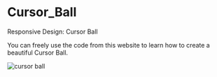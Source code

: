 # Cursor_Ball

Responsive Design: Cursor Ball

 You can freely use the code from this website to learn how to create a beautiful Cursor Ball.

![cursor ball](https://github.com/akmweb/cursor_ball/assets/150655160/ac815ffd-e29f-413f-9468-6911562fd80a)
